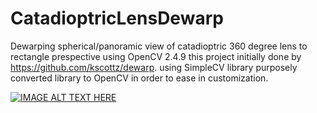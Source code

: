 # CatadioptricLensDewarp
Dewarping spherical/panoramic view of catadioptric 360 degree lens to rectangle prespective using OpenCV 2.4.9
this project initially done by https://github.com/kscottz/dewarp. using SimpleCV library
purposely converted library to OpenCV in order to ease in customization.

[![IMAGE ALT TEXT HERE](https://i.ytimg.com/vi/2RpXROkJuME/maxresdefault.jpg)](https://www.youtube.com/watch?v=2RpXROkJuME)
